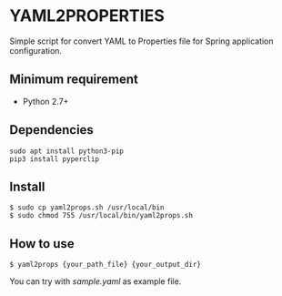# YAML2PROPERTIES

Simple script for convert YAML to Properties file for Spring application configuration.

## Minimum requirement

- Python 2.7+

## Dependencies
    sudo apt install python3-pip
    pip3 install pyperclip

## Install
```
$ sudo cp yaml2props.sh /usr/local/bin
$ sudo chmod 755 /usr/local/bin/yaml2props.sh
```

## How to use

```
$ yaml2props {your_path_file} {your_output_dir}
```

You can try with _sample.yaml_ as example file.
